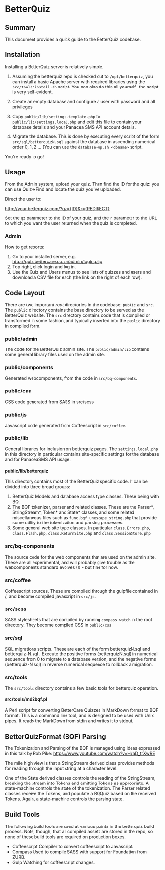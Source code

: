 # BetterQuiz

## Summary

This document provides a quick guide to the BetterQuiz codebase.

## Installation

Installing a BetterQuiz server is relatively simple.

1. Assuming the betterquiz repo is checked out to `/opt/betterquiz`, you can install a basic Apache server with required libraries using the `src/tools/install.sh` script. You can also do this all yourself- the script is very self-evident.

2. Create an empty database and configure a user with password and all privileges.

3. Copy `public/lib/settings.template.php` to `public/lib/settings.local.php` and edit this file to contain your database details and your Panacea SMS API account details.

4. Migrate the database. This is done by executing every script of the form `src/sql/betterquizN.sql` against the database in ascending numerical order 0, 1, 2 ... (You can use the `database-up.sh <dbname>` script.

You're ready to go!

## Usage

From the Admin system, upload your quiz. Then find the ID for the quiz: you can use Quiz->Find and locate the quiz you've uploaded.

Direct the user to:

http://your.betterquiz.com/?qz={ID}&r={REDIRECT}

Set the `qz` parameter to the ID of your quiz, and the `r` parameter to the URL to which you want the user returned when the quiz is completed.

### Admin

How to get reports:

1. Go to your installed server, e.g. http://quiz.bettercare.co.za/admin/login.php
2. Top right, click login and log in.
3. Use the Quiz and Users menus to see lists of quizzes and users and download a CSV file for each (the link on the right of each row).

## Code Layout

There are two important *root* directories in the codebase: `public` and `src`. The `public` directory contains the base directory to be served as the BetterQuiz website. The `src` directory contains code that is compiled or transformed in some fashion, and typically inserted into the `public` directory in compiled form.

### public/admin

The code for the BetterQuiz admin site. The `public/admin/lib` contains some general library files used on the admin site.

### public/components

Generated webcomponents, from the code in `src/bq-components`.

### public/css

CSS code generated from SASS in src/scss

### public/js

Javascript code generated from Coffeescript in `src/coffee`.

### public/lib

General libraries for inclusion on betterquiz pages. The `settings.local.php` in this directory in particular contains site-specific settings for the database and for PanaceaSMS API usage.

#### public/lib/betterquiz

This directory contains most of the BetterQuiz specific code. It can be divided into three broad groups:

1. BetterQuiz Models and database access type classes. These being with BQ.
2. The BQF tokenizer, parser and related classes. These are the Parser*, StringStream*, Token* and State* classes, and some related miscellaneous files such as `func.bqf_unescape_string.php` that provide some utility to the tokenization and parsing processes.
3. Some general web site type classes. In particular `class.Errors.php`, `class.Flash.php`, `class.ReturnSite.php` and `class.SessionStore.php`

### src/bq-components

The source code for the web components that are used on the admin site. These are all experimental, and will probably give trouble as the webcomponents standard evolves (!) - but fine for now.

### src/coffee

Coffeescript sources. These are compiled through the gulpfile contained in /, and become compiled javascript in `src/js`.

### src/scss

SASS stylesheets that are compiled by running `compass watch` in the root directory. They become compiled CSS in `public/css`

### src/sql

SQL migrations scripts. These are each of the form betterquizN.sql and betterquiz-N.sql . Execute the positive forms (betterquizN.sql) in numerical sequence from 0 to migrate to a database version, and the negative forms (betterquiz-N.sql) in reverse numerical sequence to rollback a migration.

### src/tools

The `src/tools` directory contains a few basic tools for betterquiz operation.

#### src/tools/md2bqf.pl

A Perl script for converting BetterCare Quizzes in MarkDown format to BQF format. This is a command line tool, and is designed to be used with Unix pipes. It reads the MarkDown from stdin and writes it to stdout.

## BetterQuizFormat (BQF) Parsing

The Tokenization and Parsing of the BQF is managed using ideas expressed in this talk by Rob Pike: https://www.youtube.com/watch?v=HxaD_trXwRE

The mile high view is that a StringStream derived class provides methods for reading through the input string at a character level.

One of the State derived classes controls the reading of the StringStream, breaking the stream into Tokens and emitting Tokens as appropriate. A state-machine controls the state of the tokenization. The Parser related classes receive the Tokens, and populate a BQQuiz based on the received Tokens. Again, a state-machine controls the parsing state.

## Build Tools

The following build tools are used at various points in the betterquiz build process. Note, though, that all compiled assets are stored in the repo, so none of these build tools are required on production boxes.

* Coffeescript
	Compiler to convert coffeescript to Javascript.
* Compass
	Used to compile SASS with support for Foundation from ZURB.
* Gulp
	Watching for coffeescript changes.


